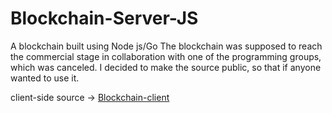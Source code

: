 # Blockchain-Server-JS
A blockchain built using Node js/Go
The blockchain was supposed to reach the commercial stage in collaboration with one of the programming groups, which was canceled.
I decided to make the source public, so that if anyone wanted to use it.

client-side source  -> [Blockchain-client](https://github.com/hamidreza01/Blockchain-client)
